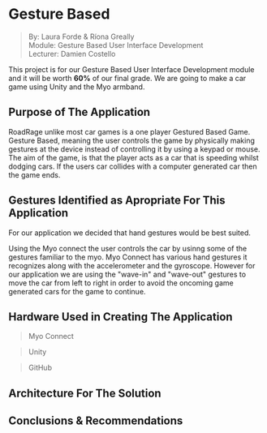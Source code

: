 # Gesture Based  
>By: Laura Forde & Ríona Greally  
>Module: Gesture Based User Interface Development  
>Lecturer: Damien Costello  

This project is for our Gesture Based User Interface Development module and it will be worth **60%** of our final grade. We are going to make a car game using Unity and the Myo armband.

## Purpose of The Application  
RoadRage unlike most car games is a one player Gestured Based Game. Gesture Based, meaning the user controls the game by physically making gestures at the device instead of controlling it by using a keypad or mouse. The aim of the game, is that the player acts as a car that is 
speeding whilst dodging cars. If the users car collides with a computer generated car then the game ends.


## Gestures Identified as Apropriate For This Application  
For our application we decided that hand gestures would be best suited.

Using the Myo connect the user controls the car by usinng some of the gestures familiar to the myo.
Myo Connect has various hand gestures it recognizes along with the accelerometer and the gyroscope.
However for our application we are using the "wave-in" and "wave-out" gestures to move the car
from left to right in order to avoid the oncoming game generated cars for the game to continue.


## Hardware Used in Creating The Application  
> Myo Connect

> Unity

> GitHub

## Architecture For The Solution  

## Conclusions & Recommendations
